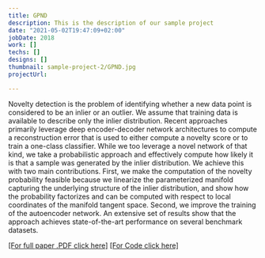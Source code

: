 ```yaml
---
title: GPND
description: This is the description of our sample project
date: "2021-05-02T19:47:09+02:00"
jobDate: 2018
work: []
techs: []
designs: []
thumbnail: sample-project-2/GPND.jpg
projectUrl:

---
```


Novelty detection is the problem of identifying whether a new data point is considered
to be an inlier or an outlier. We assume that training data is available to
describe only the inlier distribution. Recent approaches primarily leverage deep
encoder-decoder network architectures to compute a reconstruction error that is
used to either compute a novelty score or to train a one-class classifier. While
we too leverage a novel network of that kind, we take a probabilistic approach
and effectively compute how likely it is that a sample was generated by the inlier
distribution. We achieve this with two main contributions. First, we make the
computation of the novelty probability feasible because we linearize the parameterized
manifold capturing the underlying structure of the inlier distribution, and
show how the probability factorizes and can be computed with respect to local
coordinates of the manifold tangent space. Second, we improve the training of the
autoencoder network. An extensive set of results show that the approach achieves
state-of-the-art performance on several benchmark datasets.

[[For full paper .PDF click here]](https://proceedings.neurips.cc/paper/2018/file/5421e013565f7f1afa0cfe8ad87a99ab-Paper.pdf)
[[For Code click here]](https://github.com/podgorskiy/GPND)